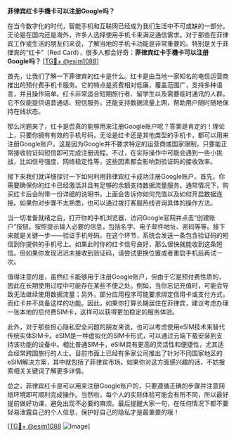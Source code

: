 **菲律宾红卡手機卡可以注册Google吗？**

在当今数字化的时代，智能手机和互联网已经成为我们生活中不可或缺的一部分。无论是在国内还是海外，许多人选择使用手机卡来满足通信需求。对于那些在菲律宾工作或生活的朋友们来说，了解当地的手机卡功能是非常重要的。特别是关于菲律宾的“红卡”（Red Card），很多人都会好奇：**菲律宾红卡手機卡可以注册Google吗？** [[TG💪+ @esim1088](https://t.me/s/esim1088)]

首先，让我们了解一下菲律宾的红卡是什么。红卡是由当地一家知名的电信运营商推出的预付费手机卡服务。它的特点是资费相对低廉，覆盖范围广，支持多种语言，并且操作简单。红卡非常适合短期旅行者、留学生以及需要临时通讯的人群。它不仅能提供语音通话、短信服务，还能支持数据流量上网，帮助用户随时随地保持在线状态。

那么问题来了，红卡是否真的能够用来注册Google账户呢？答案是肯定的！理论上，只要你拥有有效的手机号码，无论是红卡还是其他类型的手机卡，都可以用来注册Google账户。这是因为Google并不要求特定的运营商或国家限制，只要能正常接收验证码短信即可完成注册流程。不过，在实际操作中可能会遇到一些小挑战，比如信号强度、网络稳定性等，这些因素都会影响到验证码的接收效率。

接下来我们就详细探讨一下如何利用菲律宾红卡成功注册Google账户。首先，你需要确保你的红卡已经激活并且有足够的余额支持数据流量服务。通常情况下，购买红卡后会附带一份详细的说明书，上面会告诉你如何充值以及如何开启数据连接。如果你对步骤不太熟悉，也可以通过拨打客服热线咨询具体的操作方法。

当一切准备就绪之后，打开你的手机浏览器，访问Google官网并点击“创建账户”按钮。按照提示输入必要的信息，包括名字、电子邮件地址、密码等等。接下来就是关键一步——验证手机号码。在这个环节，系统会发送一条包含验证码的短信到你提供的手机号上。如果此时你的红卡信号良好，那么很快就能收到这条短信。但如果你发现迟迟未接收到验证码，请尝试更换位置或者重启手机后再试一次。

值得注意的是，虽然红卡能够用于注册Google账户，但由于它是预付费性质的，因此在长期使用过程中可能存在某些不便之处。例如，当你忘记充值时，可能会导致无法继续使用数据流量；另外，部分应用程序可能要求绑定信用卡或支付方式，而红卡并不具备这样的功能。因此，如果你打算长期居住在菲律宾，建议考虑办理一张本地的后付费SIM卡，这样可以获得更加稳定的服务体验。

此外，对于那些担心隐私安全问题的朋友来说，也可以考虑使用eSIM技术来替代传统实体SIM卡。eSIM是一种虚拟化的SIM卡形式，可以通过云端下载安装到支持该功能的设备中。相比普通SIM卡，eSIM具有更高的灵活性和便捷性，尤其适合经常跨国旅行的人士。目前市面上已经有多家公司推出了针对不同国家地区的eSIM解决方案，其中就包括了菲律宾市场。如果你对这方面感兴趣的话，不妨搜索相关关键词了解更多详情。

总之，菲律宾红卡是可以用来注册Google账户的，只要遵循正确的步骤并注意网络环境即可顺利完成操作。当然啦，每个人的实际体验可能会有所不同，所以最好提前做好功课，避免出现不必要的麻烦。最后提醒大家一句，在任何情况下都不要轻易泄露自己的个人信息，保护好自己的隐私才是最重要的哦！

[[TG💪+ @esim1088](https://t.me/s/esim1088) ![Image](https://i.postimg.cc/4NQfJmqS/Snipaste-2025-05-13-00-14-12.png)]